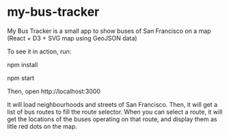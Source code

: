 # my-bus-tracker
My Bus Tracker is a small app to show buses of San Francisco on a map (React + D3 + SVG map using GeoJSON data)

To see it in action, run:

npm install

npm start

Then, open http://localhost:3000

It will load neighbourhoods and streets of San Francisco. Then, it will get a list of bus routes to fill the route selector. When you can select a route, it will get the locations of the buses operating on that route, and display them as litle red dots on the map.
